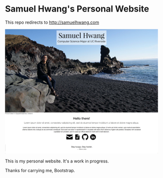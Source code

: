 Samuel Hwang's Personal Website
==============
This repo redirects to http://samuelhwang.com

![Website Screenshot](/images/website_screenshot.jpg?raw=true "Website Screenshot")

This is my personal website. It's a work in progress.

Thanks for carrying me, Bootstrap.
